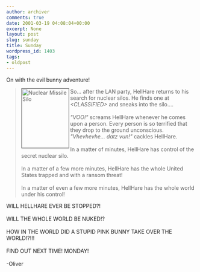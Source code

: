 ```yaml
---
author: archiver
comments: true
date: 2001-03-19 04:08:04+00:00
excerpt: None
layout: post
slug: sunday
title: Sunday
wordpress_id: 1403
tags:
- oldpost
---
```


On with the evil bunny adventure!<blockquote><img src="http://www.oliverweb.com/stuff/missile.jpg" width=125 height=157 alt="Nuclear Missile Silo" align=left border=1>So... after the LAN party, HellHare returns to his search for nuclear silos. He finds one at <i>&lt;CLASSIFIED&gt;</i> and sneaks into the silo....<br /><br /><i>"VOO!"</i> screams HellHare whenever he comes upon a person. Every person is so terrified that they drop to the ground unconscious. <i>"Vhevhevhe... datz vun!"</i> cackles HellHare.<br /><br />In a matter of minutes, HellHare has control of the secret nuclear silo.<br /><br />In a matter of a few more minutes, HellHare has the whole United States trapped and with a ransom threat!<br /><br />In a matter of even a few more minutes, HellHare has the whole world under his control!</blockquote>WILL HELLHARE EVER BE STOPPED?!<br /><br />WILL THE WHOLE WORLD BE NUKED!?<br /><br />HOW IN THE WORLD DID A STUPID PINK BUNNY TAKE OVER THE WORLD!?!!!<br /><br />FIND OUT NEXT TIME! MONDAY!<br /><br />-Oliver